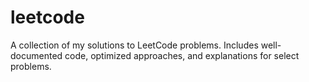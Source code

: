 # leetcode
A collection of my solutions to LeetCode problems. Includes well-documented code, optimized approaches, and explanations for select problems.
